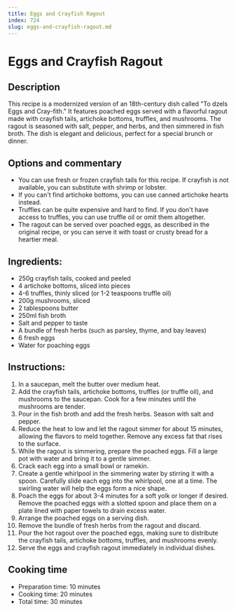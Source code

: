 ```yaml
---
title: Eggs and Crayfish Ragout
index: 724
slug: eggs-and-crayfish-ragout.md
---
```


# Eggs and Crayfish Ragout

## Description
This recipe is a modernized version of an 18th-century dish called "To dzels Eggs and Cray-fith." It features poached eggs served with a flavorful ragout made with crayfish tails, artichoke bottoms, truffles, and mushrooms. The ragout is seasoned with salt, pepper, and herbs, and then simmered in fish broth. The dish is elegant and delicious, perfect for a special brunch or dinner.

## Options and commentary
- You can use fresh or frozen crayfish tails for this recipe. If crayfish is not available, you can substitute with shrimp or lobster.
- If you can't find artichoke bottoms, you can use canned artichoke hearts instead.
- Truffles can be quite expensive and hard to find. If you don't have access to truffles, you can use truffle oil or omit them altogether.
- The ragout can be served over poached eggs, as described in the original recipe, or you can serve it with toast or crusty bread for a heartier meal.

## Ingredients:
- 250g crayfish tails, cooked and peeled
- 4 artichoke bottoms, sliced into pieces
- 4-6 truffles, thinly sliced (or 1-2 teaspoons truffle oil)
- 200g mushrooms, sliced
- 2 tablespoons butter
- 250ml fish broth
- Salt and pepper to taste
- A bundle of fresh herbs (such as parsley, thyme, and bay leaves)
- 6 fresh eggs
- Water for poaching eggs

## Instructions:
1. In a saucepan, melt the butter over medium heat.
2. Add the crayfish tails, artichoke bottoms, truffles (or truffle oil), and mushrooms to the saucepan. Cook for a few minutes until the mushrooms are tender.
3. Pour in the fish broth and add the fresh herbs. Season with salt and pepper.
4. Reduce the heat to low and let the ragout simmer for about 15 minutes, allowing the flavors to meld together. Remove any excess fat that rises to the surface.
5. While the ragout is simmering, prepare the poached eggs. Fill a large pot with water and bring it to a gentle simmer.
6. Crack each egg into a small bowl or ramekin.
7. Create a gentle whirlpool in the simmering water by stirring it with a spoon. Carefully slide each egg into the whirlpool, one at a time. The swirling water will help the eggs form a nice shape.
8. Poach the eggs for about 3-4 minutes for a soft yolk or longer if desired. Remove the poached eggs with a slotted spoon and place them on a plate lined with paper towels to drain excess water.
9. Arrange the poached eggs on a serving dish.
10. Remove the bundle of fresh herbs from the ragout and discard.
11. Pour the hot ragout over the poached eggs, making sure to distribute the crayfish tails, artichoke bottoms, truffles, and mushrooms evenly.
12. Serve the eggs and crayfish ragout immediately in individual dishes.

## Cooking time
- Preparation time: 10 minutes
- Cooking time: 20 minutes
- Total time: 30 minutes